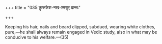 +++
title = "035 कॢप्तकेश-नख-श्मश्रुर् दान्तः"

+++

Keeping his hair, nails and beard clipped, subdued, wearing white clothes, pure,—he shall always remain engaged in Vedic study, also in what may be conducive to his welfare.—(35)